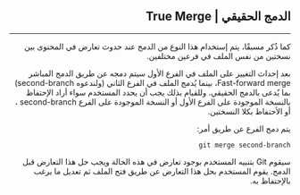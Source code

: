 <div dir=rtl>

## **الدمج الحقيقي | True Merge**

---
كما ذُكر مسبقًا، يتم إستخدام هذا النوع من الدمج عند حدوث تعارض في المحتوى بين نسختين من نفس الملف في فرعين مختلفين. 

بعد إحداث التغيير على الملف في الفرع الأول سيتم دمجه عن طريق الدمج المباشر Fast-forward merge، بينما يُدمج الملف في الفرع الثاني (ولندعوه second-branch)  بما يٌدعى بالدمج الحقيقي. وللقيام بذلك يجب أن يحدد المستخدم سواء أراد الإحتفاظ بالنسخة  الموجودة على الفرع الأول أو النسخة الموجودة على الفرع second-branch ، أو الأحتفاظ بكلا النسختين. 

يتم دمج الفرع عن طريق أمر:

```
git merge second-branch 
```
سيقوم Git بتنبيه المستخدم بوجود تعارض في هذه الحالة ويجب حل هذا التعارض قبل الدمج. يقوم المستخدم بحل هذا التعارض عن طريق فتح الملف ثم تعديل ما يرغب بالإحتفاظ به.

</div>